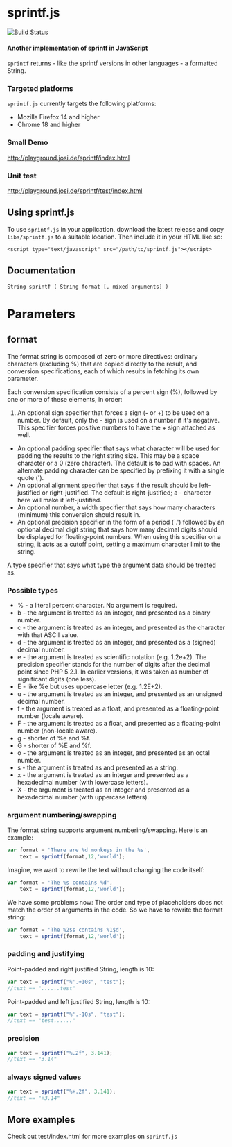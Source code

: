 sprintf.js
==========

[![Build Status](https://travis-ci.org/joside/sprintf.js.svg)](https://travis-ci.org/joside/sprintf.js)

#### Another implementation of sprintf in JavaScript ####

`sprintf` returns - like the sprintf versions in other languages - a formatted String.

### Targeted platforms ###

`sprintf.js` currently targets the following platforms:

* Mozilla Firefox 14 and higher
* Chrome 18 and higher

### Small Demo ###
<http://playground.josi.de/sprintf/index.html>

### Unit test ###
<http://playground.josi.de/sprintf/test/index.html>

Using sprintf.js
----------------

To use `sprintf.js` in your application, download the latest release and copy 
`libs/sprintf.js` to a suitable location. Then include it in your HTML
like so:

    <script type="text/javascript" src="/path/to/sprintf.js"></script>

Documentation
-------------

    String sprintf ( String format [, mixed arguments] )

# Parameters #

## format ##

The format string is composed of zero or more directives: ordinary characters (excluding %) that are copied directly to the result, and conversion specifications, each of which results in fetching its own parameter. 

Each conversion specification consists of a percent sign (%), followed by one or more of these elements, in order:

1. An optional sign specifier that forces a sign (- or +) to be used on a number. By default, only the - sign is used on a number if it's negative. This specifier forces positive numbers to have the + sign attached as well.
* An optional padding specifier that says what character will be used for padding the results to the right string size. This may be a space character or a 0 (zero character). The default is to pad with spaces. An alternate padding character can be specified by prefixing it with a single quote (').
* An optional alignment specifier that says if the result should be left-justified or right-justified. The default is right-justified; a - character here will make it left-justified.
* An optional number, a width specifier that says how many characters (minimum) this conversion should result in.
* An optional precision specifier in the form of a period (`.') followed by an optional decimal digit string that says how many decimal digits should be displayed for floating-point numbers. When using this specifier on a string, it acts as a cutoff point, setting a maximum character limit to the string.

A type specifier that says what type the argument data should be treated as.

### Possible types ###
* % - a literal percent character. No argument is required.
* b - the argument is treated as an integer, and presented as a binary number.
* c - the argument is treated as an integer, and presented as the character with that ASCII value.
* d - the argument is treated as an integer, and presented as a (signed) decimal number.
* e - the argument is treated as scientific notation (e.g. 1.2e+2). The precision specifier stands for the number of digits after the decimal point since PHP 5.2.1. In earlier versions, it was taken as number of significant digits (one less).
* E - like %e but uses uppercase letter (e.g. 1.2E+2).
* u - the argument is treated as an integer, and presented as an unsigned decimal number.
* f - the argument is treated as a float, and presented as a floating-point number (locale aware).
* F - the argument is treated as a float, and presented as a floating-point number (non-locale aware).
* g - shorter of %e and %f.
* G - shorter of %E and %f.
* o - the argument is treated as an integer, and presented as an octal number.
* s - the argument is treated as and presented as a string.
* x - the argument is treated as an integer and presented as a hexadecimal number (with lowercase letters).
* X - the argument is treated as an integer and presented as a hexadecimal number (with uppercase letters).

### argument numbering/swapping ###
The format string supports argument numbering/swapping. Here is an example:

```javascript
var format = 'There are %d monkeys in the %s',
    text = sprintf(format,12,'world');
```

Imagine, we want to rewrite the text without changing the code itself:

```javascript
var format = 'The %s contains %d',
    text = sprintf(format,12,'world');
```

We have some problems now: The order and type of placeholders does not match the order of arguments in the code. So we have to rewrite the format string:

```javascript
var format = 'The %2$s contains %1$d',
    text = sprintf(format,12,'world');
```

### padding and justifying ###

Point-padded and right justified String, length is 10:
```javascript
var text = sprintf("%'.+10s", "test");
//text == "......test"
```

Point-padded and left justified String, length is 10:
```javascript
var text = sprintf("%'.-10s", "test");
//text == "test......"
```

### precision ###

```javascript
var text = sprintf("%.2f", 3.141);
//text == "3.14"
```

### always signed values ###

```javascript
var text = sprintf("%+.2f", 3.141);
//text == "+3.14"
```

## More examples ##

Check out test/index.html for more examples on `sprintf.js`